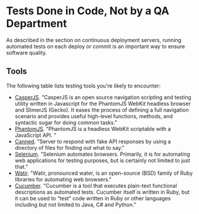 # Tests Done in Code, Not by a QA Department

<span class="drop fa fa-thumbs-o-up fa-5x pull-left fa-border"></span>

As described in the section on continuous deployment servers, running automated tests on each deploy or commit is an important way to ensure software quality.

## Tools

The following table lists testing tools you're likely to encounter:

* [CasperJS](http://casperjs.org/).  "CasperJS is an open source navigation scripting and testing utility written in Javascript for the PhantomJS WebKit headless browser and SlimerJS (Gecko). It eases the process of defining a full navigation scenario and provides useful high-level functions, methods, and syntactic sugar for doing common tasks."
* [PhantomJS](http://phantomjs.org/). "PhantomJS is a headless WebKit scriptable with a JavaScript API. "
* [Canned](https://github.com/sideshowcoder/canned). "Server to respond with fake API responses by using a directory of files for finding out what to say."
* [Selenium](http://www.seleniumhq.org). "Selenium automates browsers. Primarily, it is for automating web applications for testing purposes, but is certainly not limited to just that."
* [Watir](http://watir.com). "Watir, pronounced water, is an open-source (BSD) family of Ruby libraries for automating web browsers."
* [Cucumber](http://cukes.info). "Cucumber is a tool that executes plain-text functional descriptions as automated tests. Cucumber itself is written in Ruby, but it can be used to “test” code written in Ruby or other languages including but not limited to Java, C# and Python."
